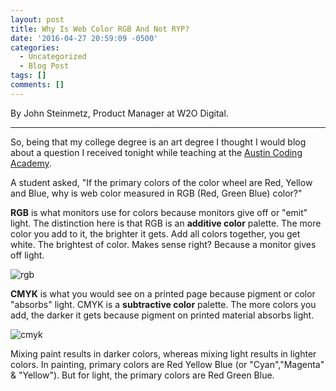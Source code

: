 ```yaml
---
layout: post
title: Why Is Web Color RGB And Not RYP?
date: '2016-04-27 20:59:09 -0500'
categories:
  - Uncategorized
  - Blog Post
tags: []
comments: []
---
```




By John Steinmetz, Product Manager at W2O Digital.

--------------------------------------------------------------------------------

So, being that my college degree is an art degree I thought I would blog about a question I received tonight while teaching at the [Austin Coding Academy](//www.austincodingacademy.com/).

A student asked, "If the primary colors of the color wheel are Red, Yellow and Blue, why is web color measured in RGB (Red, Green Blue) color?"

**RGB** is what monitors use for colors because monitors give off or "emit" light. The distinction here is that RGB is an **additive color** palette. The more color you add to it, the brighter it gets. Add all colors together, you get white. The brightest of color. Makes sense right? Because a monitor gives off light.


![rgb](//www.austincodingacademy.com/wp-content/uploads/2016/04/rgb.jpg)



**CMYK** is what you would see on a printed page because pigment or color "absorbs" light. CMYK is a **subtractive color** palette. The more colors you add, the darker it gets because pigment on printed material absorbs light.

![cmyk](//www.austincodingacademy.com/wp-content/uploads/2016/04/cmyk.jpg)

Mixing paint results in darker colors, whereas mixing light results in lighter colors. In painting, primary colors are Red Yellow Blue (or "Cyan","Magenta" & "Yellow"). But for light, the primary colors are Red Green Blue.
